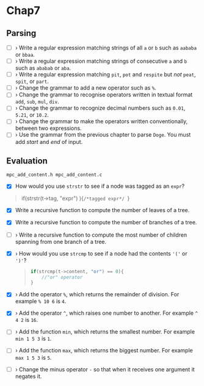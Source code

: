 # Chap7

## Parsing


* [ ] › Write a regular expression matching strings of all `a` or `b` such as `aababa` or `bbaa`.
* [ ] › Write a regular expression matching strings of consecutive `a` and `b` such as `ababab` or `aba`.
* [ ] › Write a regular expression matching `pit`, `pot` and `respite` but *not* `peat`, `spit`, or `part`.
* [ ] › Change the grammar to add a new operator such as `%`.
* [ ] › Change the grammar to recognise operators written in textual format `add`, `sub`, `mul`, `div`.
* [ ] › Change the grammar to recognize decimal numbers such as `0.01`, `5.21`, or `10.2`.
* [ ] › Change the grammar to make the operators written conventionally, between two expressions.
* [ ] › Use the grammar from the previous chapter to parse `Doge`. You must add *start* and *end* of input.

## Evaluation

`mpc_add_content.h mpc_add_content.c`

* [X] How would you use `strstr` to see if a node was tagged as an `expr`?

> if(strstr(t->tag, "expr") ){`/*tagged expr*/ `}

* [X] Write a recursive function to compute the number of leaves of a tree.
* [X] Write a recursive function to compute the number of branches of a tree.
* [ ] › Write a recursive function to compute the most number of children spanning from one branch of a tree.
* [X] › How would you use `strcmp` to see if a node had the contents `'('` or `')'`?

  > ```c
  > if(strcmp(t->content, "or") == 0){
  > 	//"or" operator
  > }
  > ```
  >
* [X] › Add the operator `%`, which returns the remainder of division. For example `% 10 6` is `4`.
* [X] › Add the operator `^`, which raises one number to another. For example `^ 4 2` is `16`.
* [ ] › Add the function `min`, which returns the smallest number. For example `min 1 5 3` is `1`.
* [ ] › Add the function `max`, which returns the biggest number. For example `max 1 5 3` is `5`.
* [ ] › Change the minus operator `-` so that when it receives one argument it negates it.
